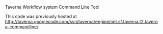 Taverna Workflow system Command Line Tool

This code was previously hosted at http://taverna.googlecode.com/svn/taverna/engine/net.sf.taverna.t2.taverna-commandline/